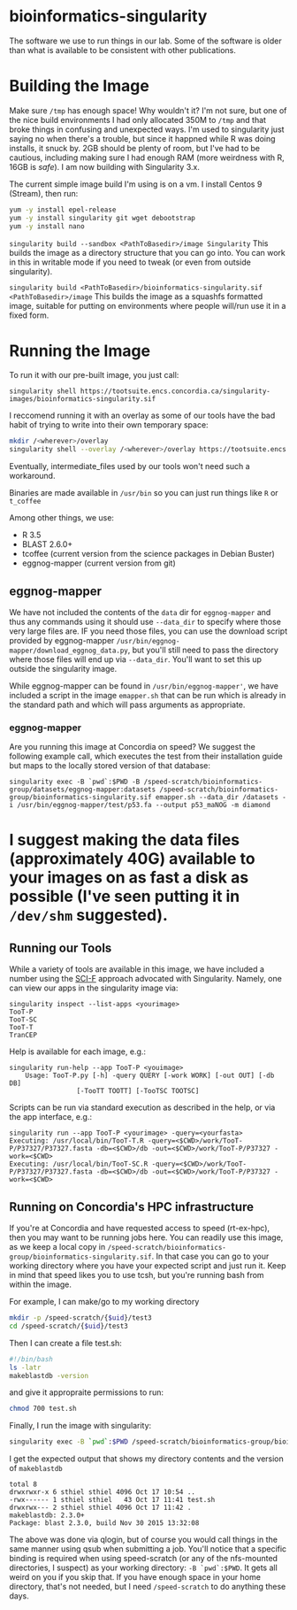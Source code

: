 # bioinformatics-singularity
The software we use to run things in our lab. Some of the software is older than what is available to be consistent with other publications.


# Building the Image
Make sure `/tmp` has enough space! Why wouldn't it? I'm not sure, but one of the nice build environments I had only allocated 350M to `/tmp` and that broke things in confusing and unexpected ways. I'm used to singularity just saying no when there's a trouble, but since it happned while R was doing installs, it snuck by. 2GB should be plenty of room, but I've had to be cautious, including making sure I had enough RAM (more weirdness with R, 16GB is *safe*). I am now building with Singularity 3.x.

The current simple image build I'm using is on a vm. I install Centos 9 (Stream), then run:
````sh
yum -y install epel-release
yum -y install singularity git wget debootstrap
yum -y install nano
````

`singularity build --sandbox <PathToBasedir>/image Singularity`
This builds the image as a directory structure that you can go into. You can work in this in writable mode if you need to tweak (or even from outside singularity). 

`singularity build <PathToBasedir>/bioinformatics-singularity.sif <PathToBasedir>/image`
This builds the image as a squashfs formatted image, suitable for putting on environments where people will/run use it in a fixed form.

# Running the Image
To run it with our pre-built image, you just call:

```singularity shell https://tootsuite.encs.concordia.ca/singularity-images/bioinformatics-singularity.sif```

I reccomend running it with an overlay as some of our tools have the bad habit of trying to write into their own temporary space:
````sh
mkdir /<wherever>/overlay
singularity shell --overlay /<wherever>/overlay https://tootsuite.encs.concordia.ca/singularity-images/bioinformatics-singularity.sif
````

Eventually, intermediate_files used by our tools won't need such a workaround.

Binaries are made available in ```/usr/bin``` so you can just run things like ```R``` or ```t_coffee```

Among other things, we use:
 * R 3.5
 * BLAST 2.6.0+
 * tcoffee (current version from the science packages in Debian Buster)
 * eggnog-mapper (current version from git)
 
## eggnog-mapper
We have not included the contents of the `data` dir for `eggnog-mapper` and thus any commands using it should use `--data_dir` to specify where those very large files are. IF you need those files, you can use the download script provided by eggnog-mapper `/usr/bin/eggnog-mapper/download_eggnog_data.py`, but you'll still need to pass the directory where those files will end up via `--data_dir`. You'll want to set this up outside the singularity image. 

While eggnog-mapper can be found in `/usr/bin/eggnog-mapper'`, we have included a script in the image `emapper.sh` that can be run which is already in the standard path and which will pass arguments as appropriate.

### eggnog-mapper
Are you running this image at Concordia on speed? We suggest the following example call, which executes the test from their installation guide but maps to the locally stored version of that database:

````
singularity exec -B `pwd`:$PWD -B /speed-scratch/bioinformatics-group/datasets/eggnog-mapper:datasets /speed-scratch/bioinformatics-group/bioinformatics-singularity.sif emapper.sh --data_dir /datasets -i /usr/bin/eggnog-mapper/test/p53.fa --output p53_maNOG -m diamond
````

I suggest making the data files (approximately 40G) available to your images on as fast a disk as possible (I've seen putting it in `/dev/shm` suggested).
=======

## Running our Tools
While a variety of tools are available in this image, we have included a number using the [SCI-F](https://sci-f.github.io/) approach advocated with Singularity. Namely, one can view our apps in the singularity image via:
```
singularity inspect --list-apps <yourimage>
TooT-P
TooT-SC
TooT-T
TranCEP
```

Help is available for each image, e.g.:
```
singularity run-help --app TooT-P <youimage>
    Usage: TooT-P.py [-h] -query QUERY [-work WORK] [-out OUT] [-db DB]
                 [-TooTT TOOTT] [-TooTSC TOOTSC]
```

Scripts can be run via standard execution as described in the help, or via the app interface, e.g.:
```
singularity run --app TooT-P <yourimage> -query=<yourfasta>
Executing: /usr/local/bin/TooT-T.R -query=<$CWD>/work/TooT-P/P37327/P37327.fasta -db=<$CWD>/db -out=<$CWD>/work/TooT-P/P37327 -work=<$CWD>
Executing: /usr/local/bin/TooT-SC.R -query=<$CWD>/work/TooT-P/P37327/P37327.fasta -db=<$CWD>/db -out=<$CWD>/work/TooT-P/P37327 -work=<$CWD>
```


## Running on Concordia's HPC infrastructure
If you're at Concordia and have requested access to speed (rt-ex-hpc), then you may want to be running jobs here. You can readily use this image, as we keep a local copy in ```/speed-scratch/bioinformatics-group/bioinformatics-singularity.sif```. In that case you can go to your working directory where you have your expected script and just run it. Keep in mind that speed likes you to use tcsh, but you're running bash from within the image.

For example, I can make/go to my working directory
```bash
mkdir -p /speed-scratch/{$uid}/test3
cd /speed-scratch/{$uid}/test3
```
Then I can create a file test.sh:
```bash
#!/bin/bash
ls -latr
makeblastdb -version
```

and give it appropraite permissions to run:
```bash
chmod 700 test.sh
```

Finally, I run the image with singularity:
```bash
singularity exec -B `pwd`:$PWD /speed-scratch/bioinformatics-group/bioinformatics-singularity.sif ./test.sh
```

I get the expected output that shows my directory contents and the version of ```makeblastdb```
```
total 8
drwxrwxr-x 6 sthiel sthiel 4096 Oct 17 10:54 ..
-rwx------ 1 sthiel sthiel   43 Oct 17 11:41 test.sh
drwxrwx--- 2 sthiel sthiel 4096 Oct 17 11:42 .
makeblastdb: 2.3.0+
Package: blast 2.3.0, build Nov 30 2015 13:32:08
```

The above was done via qlogin, but of course you would call things in the same manner using qsub when submitting a job. You'll notice that a specific binding is required when using speed-scratch (or any of the nfs-mounted directories, I suspect) as your working directory: ```-B `pwd`:$PWD```. It gets all weird on you if you skip that. If you have enough space in your home directory, that's not needed, but I need ```/speed-scratch``` to do anything these days.

